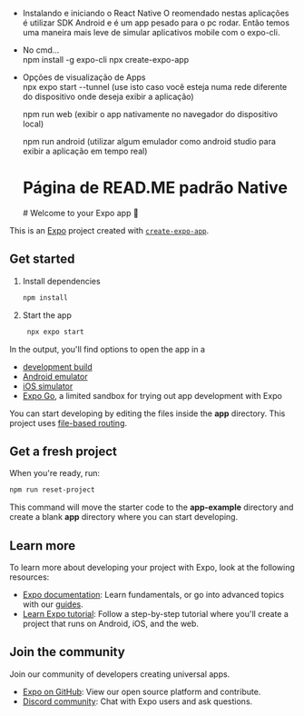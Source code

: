- Instalando e iniciando o React Native
  O reomendado nestas aplicações é utilizar SDK Android e é um app pesado para o pc rodar.
  Então temos uma maneira mais leve de simular aplicativos mobile com o expo-cli.
  
- No cmd...
  <br>
  npm install -g expo-cli
  npx create-expo-app

- Opções de visualização de Apps
  <br>
  npx expo start --tunnel
  (use isto caso você esteja numa rede diferente do dispositivo onde deseja exibir a aplicação)

  npm run web
  (exibir o app nativamente no navegador do dispositivo local)
  
  npm run android
  (utilizar algum emulador como android studio para exibir a aplicação em tempo real)


  <h1>Página de READ.ME padrão Native</h1>
  # Welcome to your Expo app 👋

This is an [Expo](https://expo.dev) project created with [`create-expo-app`](https://www.npmjs.com/package/create-expo-app).

## Get started

1. Install dependencies

   ```bash
   npm install
   ```

2. Start the app

   ```bash
    npx expo start
   ```

In the output, you'll find options to open the app in a

- [development build](https://docs.expo.dev/develop/development-builds/introduction/)
- [Android emulator](https://docs.expo.dev/workflow/android-studio-emulator/)
- [iOS simulator](https://docs.expo.dev/workflow/ios-simulator/)
- [Expo Go](https://expo.dev/go), a limited sandbox for trying out app development with Expo

You can start developing by editing the files inside the **app** directory. This project uses [file-based routing](https://docs.expo.dev/router/introduction).

## Get a fresh project

When you're ready, run:

```bash
npm run reset-project
```

This command will move the starter code to the **app-example** directory and create a blank **app** directory where you can start developing.

## Learn more

To learn more about developing your project with Expo, look at the following resources:

- [Expo documentation](https://docs.expo.dev/): Learn fundamentals, or go into advanced topics with our [guides](https://docs.expo.dev/guides).
- [Learn Expo tutorial](https://docs.expo.dev/tutorial/introduction/): Follow a step-by-step tutorial where you'll create a project that runs on Android, iOS, and the web.

## Join the community

Join our community of developers creating universal apps.

- [Expo on GitHub](https://github.com/expo/expo): View our open source platform and contribute.
- [Discord community](https://chat.expo.dev): Chat with Expo users and ask questions.
